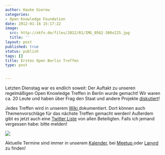 ```yaml
---
author: Hauke Gierow
categories:
- Open Knowledge Foundation
date: 2012-01-16 15:17:22
image:
  src: http://okfn.de/files/2012/01/IMG_0562-300x225.jpg
  title: ''
layout: post
published: true
status: publish
tags: []
title: Erstes Open Berlin Treffen
type: post


---
```


Letzten Dienstag war es endlich soweit: Der Auftakt zu unseren regelmäßigen Open Knowledge Treffen in Berlin wurde gemacht! Wir waren ca. 20 Leute und haben über Frag den Staat und andere Projekte [diskutiert](http://wiki.okfn.de/Meeting10-01-2012)!

Jedes Treffen wird in unserem [Wiki ](http://wiki.okfn.de/OKberlinmeeting)dokumentiert. Dort können auch Themenvorschläge für das nächste Treffen gemacht werden! Außerdem gibt es jetzt auch eine [Twitter Liste](https://twitter.com/#!/okfde/openberlin) von allen Beteiligten. Falls ich jemand vergessen habe: bitte melden!

![](http://okfn.de/files/2012/01/IMG_0559-300x225.jpg)

Aktuelle Termine sind immer in unserem [Kalender](http://okfn.de/community/kalender/), bei [Meetup ](http://www.meetup.com/OpenKnowledgeFoundation/Berlin-DE/)oder [Lanyrd ](http://lanyrd.com/profile/okfde/)zu finden!